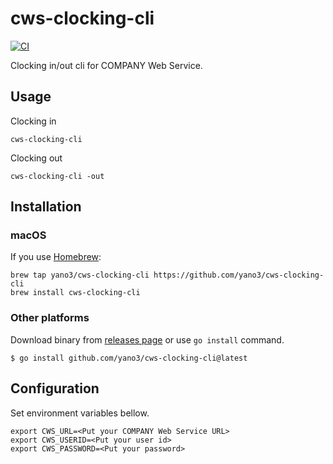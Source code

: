 # cws-clocking-cli

[![CI](https://github.com/yano3/cws-clocking-cli/actions/workflows/ci.yml/badge.svg)](https://github.com/yano3/cws-clocking-cli/actions/workflows/ci.yml)

Clocking in/out cli for COMPANY Web Service.

## Usage

Clocking in

```
cws-clocking-cli
```

Clocking out

```
cws-clocking-cli -out
```

## Installation

### macOS

If you use [Homebrew](https://brew.sh):

```console
brew tap yano3/cws-clocking-cli https://github.com/yano3/cws-clocking-cli
brew install cws-clocking-cli
```

### Other platforms

Download binary from [releases page](https://github.com/yano3/cws-clocking-cli/releases) or use `go install` command.

```console
$ go install github.com/yano3/cws-clocking-cli@latest
```

## Configuration

Set environment variables bellow.

```
export CWS_URL=<Put your COMPANY Web Service URL>
export CWS_USERID=<Put your user id>
export CWS_PASSWORD=<Put your password>
```
